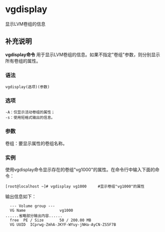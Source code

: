 vgdisplay
===

显示LVM卷组的信息

## 补充说明

**vgdisplay命令** 用于显示LVM卷组的信息。如果不指定"卷组"参数，则分别显示所有卷组的属性。

###  语法

```
vgdisplay(选项)(参数)
```

###  选项

```
-A：仅显示活动卷组的属性；
-s：使用短格式输出的信息。
```

###  参数

卷组：要显示属性的卷组名称。

###  实例

使用vgdisplay命令显示存在的卷组"vg1000"的属性。在命令行中输入下面的命令：

```
[root@localhost ~]# vgdisplay vg1000     #显示卷组"vg1000"的属性
```

输出信息如下：

```
  --- Volume group ---  
  VG Name               vg1000  
......省略部分输出内容......  
  free  PE / Size       50 / 200.00 MB  
  VG UUID  ICprwg-ZmhA-JKYF-WYuy-jNHa-AyCN-ZS5F7B
```



